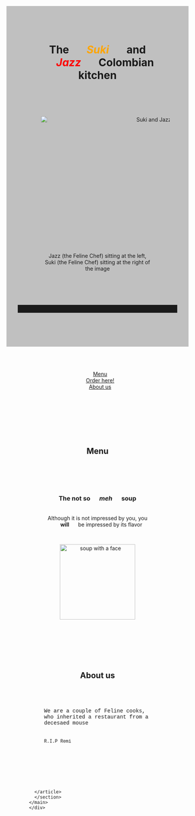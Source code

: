 <!DOCTYPE html>
<html>
  <head>
    <title> <i> The Suki and Jazzy Gourmet kitchen </i></title>
  </head>
  <body>
    <div class="header-img">
         <style>
    .header-img {
      background-color: silver;
    }
    li {
      display: inline;
    }
    * {
      margin: 10;
      padding: 10;
    }
</style>
    <header>
      <h1> <center>The <span style="color:orange;"><i>Suki</i></span> and <span style="color:red;"><i>Jazz</i></span> Colombian kitchen </i></h1> </center>
      <figure>
      <center><img 
      id="header-img"
      src="https://lh3.googleusercontent.com/pw/AP1GczNk1nM_fTPCqjeILRo_Vvk5RE4F3IsEE0yojRGVerOtN35nT4XzAzGNp3_TfRJE0V2TPELp59yB8Z_yur-DTfYQHYvNpzoALJhxKn7IbCGer44Zj_80weZa_eotJTyGfYmsbVXsbn0nslLAtWS8_csZ_g=w767-h436-s-no-gm"
      width="620" 
      height="300" 
      alt="Suki and Jazz logo"
      />
      <figcaption> <p style="font-size:14px">Jazz (the Feline Chef) sitting at the left, Suki (the Feline Chef) sitting at the right of the image</figcaption>
      </figure>
      </center>
      <hr/>
      </div>
      <nav>
        <ul><center>
          <li> <a href="#menu"> Menu</a></li><br>
          <li> <a href="order-form"> Order here! </a></li><br/>
          <li> <a href="about-us">About us</a></li></center>
         </ul>
      </nav>
    </header>
    <main> <section id="menu"> 
    <center>
      <h2>  Menu </h2>
      </center>
      <article><center>
        <h3> The not so <i>meh</i> soup </h3>
        <p> Although it is not impressed by you, you <b> will</b> be impressed by its flavor </p>
        <img src="https://lh3.googleusercontent.com/pw/AP1GczNisZljHI5ejD4Bqgb3Bz2p4fWlANdGfbas-J3PYnOQvokAtniaYmdOvUNlFd5-3OeHJHln2FnmLMj61oRHtF43mRILxzQjPlScfjVhaOlcrWo1fb-o-3ZbNLhtPBMSranQIEylna1-NbjJielVIjsZTA=w844-h913-s-no-gm"
        width="200"
        height="200"
        alt="soup with a face ">
        </center>
      <br/>
      <section id="about-us">
        <h2><center>About us</h2></center>
        <article>
          <p style="font-family:'Courier New'"> We are a couple of Feline cooks, who inherited a restaurant from a decesaed mouse </p> 
          <p style="font-family:'Courier New'; font-size:12px">R.I.P Remi</p>
          <br/>
        </article>
      </section>
      <br/>
     
      </article>
      </section>
    </main>
    </div>
  </body>
